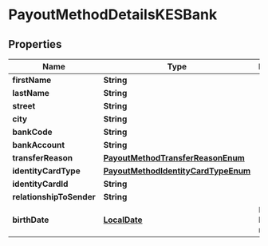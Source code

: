 

# PayoutMethodDetailsKESBank

## Properties

Name | Type | Description | Notes
------------ | ------------- | ------------- | -------------
**firstName** | **String** |  | 
**lastName** | **String** |  | 
**street** | **String** |  | 
**city** | **String** |  |  [optional]
**bankCode** | **String** |  | 
**bankAccount** | **String** |  | 
**transferReason** | [**PayoutMethodTransferReasonEnum**](PayoutMethodTransferReasonEnum.md) |  | 
**identityCardType** | [**PayoutMethodIdentityCardTypeEnum**](PayoutMethodIdentityCardTypeEnum.md) |  | 
**identityCardId** | **String** |  | 
**relationshipToSender** | **String** |  |  [optional]
**birthDate** | [**LocalDate**](LocalDate.md) | Date of birth of recipient |  [optional]



